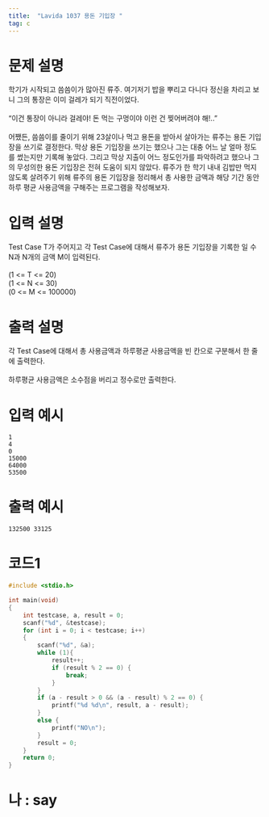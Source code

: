 ```yaml
---
title:  "Lavida 1037 용돈 기입장 "
tag: c
---
```

# 문제 설명
학기가 시작되고 씀씀이가 많아진 류주. 여기저기 밥을 뿌리고 다니다 정신을 차리고 보니 그의 통장은 이미 걸레가 되기 직전이었다.<br>
<br>
“이건 통장이 아니라 걸레야! 돈 먹는 구멍이야 이런 건 찢어버려야 해!..”<br>
<br>
어쨌든, 씀씀이를 줄이기 위해 23살이나 먹고 용돈을 받아서 살아가는 류주는 용돈 기입장을 쓰기로 결정한다. 막상 용돈 기입장을 쓰기는 했으나 그는 대충 어느 날 얼마 정도를 썼는지만 기록해 놓았다. 그리고 막상 지출이 어느 정도인가를 파악하려고 했으나 그의 무성의한 용돈 기입장은 전혀 도움이 되지 않았다. 류주가 한 학기 내내 김밥만 먹지 않도록 살려주기 위해 류주의 용돈 기입장을 정리해서 총 사용한 금액과 해당 기간 동안 하루 평균 사용금액을 구해주는 프로그램을 작성해보자.
 

# 입력 설명
Test Case T가 주어지고 각 Test Case에 대해서 류주가 용돈 기입장을 기록한 일 수 N과 N개의 금액 M이 입력된다.<br>
<br>
(1 <= T <= 20)<br>
(1 <= N <= 30)<br>
(0 <= M <= 100000)<br>

# 출력 설명
각 Test Case에 대해서 총 사용금액과 하루평균 사용금액을 빈 칸으로 구분해서 한 줄에 출력한다.<br>
<br>
하루평균 사용금액은 소수점을 버리고 정수로만 출력한다.

# 입력 예시
```
1
4
0
15000
64000
53500
```
# 출력 예시
```
132500 33125
```
# 코드1

```c
#include <stdio.h>

int main(void)
{
	int testcase, a, result = 0;
	scanf("%d", &testcase);
	for (int i = 0; i < testcase; i++)
	{
		scanf("%d", &a);
		while (1){
			result++;
			if (result % 2 == 0) {
				break;
			}
		}
		if (a - result > 0 && (a - result) % 2 == 0) {
			printf("%d %d\n", result, a - result);
		}
		else {
			printf("NO\n");
		}
		result = 0;
	}
	return 0;
}
```

# 나 : say
